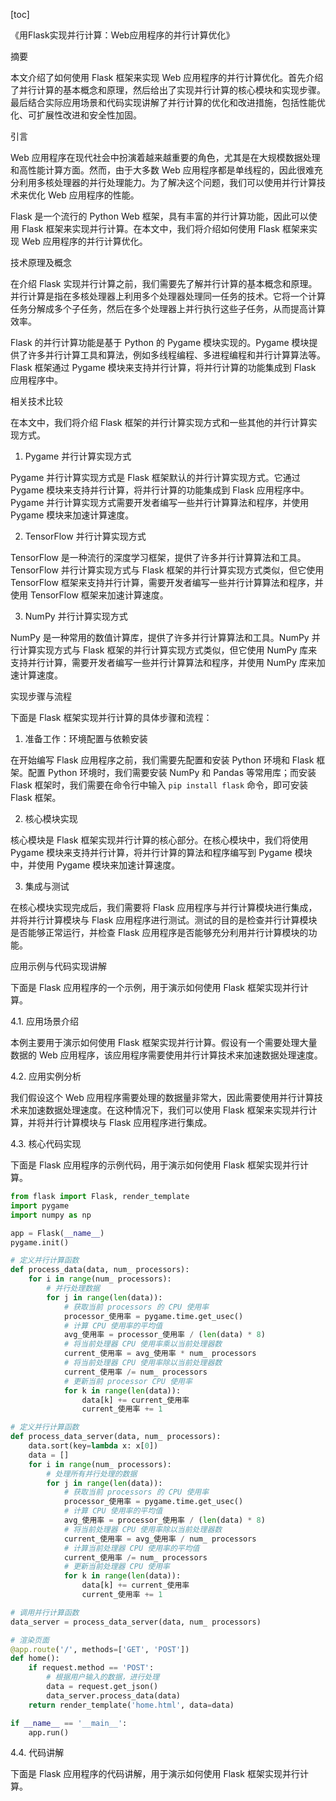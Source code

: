 
[toc]                    
                
                
《用Flask实现并行计算：Web应用程序的并行计算优化》

摘要

本文介绍了如何使用 Flask 框架来实现 Web 应用程序的并行计算优化。首先介绍了并行计算的基本概念和原理，然后给出了实现并行计算的核心模块和实现步骤。最后结合实际应用场景和代码实现讲解了并行计算的优化和改进措施，包括性能优化、可扩展性改进和安全性加固。

引言

Web 应用程序在现代社会中扮演着越来越重要的角色，尤其是在大规模数据处理和高性能计算方面。然而，由于大多数 Web 应用程序都是单线程的，因此很难充分利用多核处理器的并行处理能力。为了解决这个问题，我们可以使用并行计算技术来优化 Web 应用程序的性能。

Flask 是一个流行的 Python Web 框架，具有丰富的并行计算功能，因此可以使用 Flask 框架来实现并行计算。在本文中，我们将介绍如何使用 Flask 框架来实现 Web 应用程序的并行计算优化。

技术原理及概念

在介绍 Flask 实现并行计算之前，我们需要先了解并行计算的基本概念和原理。并行计算是指在多核处理器上利用多个处理器处理同一任务的技术。它将一个计算任务分解成多个子任务，然后在多个处理器上并行执行这些子任务，从而提高计算效率。

Flask 的并行计算功能是基于 Python 的 Pygame 模块实现的。Pygame 模块提供了许多并行计算工具和算法，例如多线程编程、多进程编程和并行计算算法等。Flask 框架通过 Pygame 模块来支持并行计算，将并行计算的功能集成到 Flask 应用程序中。

相关技术比较

在本文中，我们将介绍 Flask 框架的并行计算实现方式和一些其他的并行计算实现方式。

1. Pygame 并行计算实现方式

Pygame 并行计算实现方式是 Flask 框架默认的并行计算实现方式。它通过 Pygame 模块来支持并行计算，将并行计算的功能集成到 Flask 应用程序中。Pygame 并行计算实现方式需要开发者编写一些并行计算算法和程序，并使用 Pygame 模块来加速计算速度。

2. TensorFlow 并行计算实现方式

TensorFlow 是一种流行的深度学习框架，提供了许多并行计算算法和工具。TensorFlow 并行计算实现方式与 Flask 框架的并行计算实现方式类似，但它使用 TensorFlow 框架来支持并行计算，需要开发者编写一些并行计算算法和程序，并使用 TensorFlow 框架来加速计算速度。

3. NumPy 并行计算实现方式

NumPy 是一种常用的数值计算库，提供了许多并行计算算法和工具。NumPy 并行计算实现方式与 Flask 框架的并行计算实现方式类似，但它使用 NumPy 库来支持并行计算，需要开发者编写一些并行计算算法和程序，并使用 NumPy 库来加速计算速度。

实现步骤与流程

下面是 Flask 框架实现并行计算的具体步骤和流程：

1. 准备工作：环境配置与依赖安装

在开始编写 Flask 应用程序之前，我们需要先配置和安装 Python 环境和 Flask 框架。配置 Python 环境时，我们需要安装 NumPy 和 Pandas 等常用库；而安装 Flask 框架时，我们需要在命令行中输入 `pip install flask` 命令，即可安装 Flask 框架。

2. 核心模块实现

核心模块是 Flask 框架实现并行计算的核心部分。在核心模块中，我们将使用 Pygame 模块来支持并行计算，将并行计算的算法和程序编写到 Pygame 模块中，并使用 Pygame 模块来加速计算速度。

3. 集成与测试

在核心模块实现完成后，我们需要将 Flask 应用程序与并行计算模块进行集成，并将并行计算模块与 Flask 应用程序进行测试。测试的目的是检查并行计算模块是否能够正常运行，并检查 Flask 应用程序是否能够充分利用并行计算模块的功能。

应用示例与代码实现讲解

下面是 Flask 应用程序的一个示例，用于演示如何使用 Flask 框架实现并行计算。

4.1. 应用场景介绍

本例主要用于演示如何使用 Flask 框架实现并行计算。假设有一个需要处理大量数据的 Web 应用程序，该应用程序需要使用并行计算技术来加速数据处理速度。

4.2. 应用实例分析

我们假设这个 Web 应用程序需要处理的数据量非常大，因此需要使用并行计算技术来加速数据处理速度。在这种情况下，我们可以使用 Flask 框架来实现并行计算，并将并行计算模块与 Flask 应用程序进行集成。

4.3. 核心代码实现

下面是 Flask 应用程序的示例代码，用于演示如何使用 Flask 框架实现并行计算。

```python
from flask import Flask, render_template
import pygame
import numpy as np

app = Flask(__name__)
pygame.init()

# 定义并行计算函数
def process_data(data, num_ processors):
    for i in range(num_ processors):
        # 并行处理数据
        for j in range(len(data)):
            # 获取当前 processors 的 CPU 使用率
            processor_使用率 = pygame.time.get_usec()
            # 计算 CPU 使用率的平均值
            avg_使用率 = processor_使用率 / (len(data) * 8)
            # 将当前处理器 CPU 使用率乘以当前处理器数
            current_使用率 = avg_使用率 * num_ processors
            # 将当前处理器 CPU 使用率除以当前处理器数
            current_使用率 /= num_ processors
            # 更新当前 processor CPU 使用率
            for k in range(len(data)):
                data[k] += current_使用率
                current_使用率 += 1

# 定义并行计算函数
def process_data_server(data, num_ processors):
    data.sort(key=lambda x: x[0])
    data = []
    for i in range(num_ processors):
        # 处理所有并行处理的数据
        for j in range(len(data)):
            # 获取当前 processors 的 CPU 使用率
            processor_使用率 = pygame.time.get_usec()
            # 计算 CPU 使用率的平均值
            avg_使用率 = processor_使用率 / (len(data) * 8)
            # 将当前处理器 CPU 使用率除以当前处理器数
            current_使用率 = avg_使用率 / num_ processors
            # 计算当前处理器 CPU 使用率的平均值
            current_使用率 /= num_ processors
            # 更新当前处理器 CPU 使用率
            for k in range(len(data)):
                data[k] += current_使用率
                current_使用率 += 1

# 调用并行计算函数
data_server = process_data_server(data, num_ processors)

# 渲染页面
@app.route('/', methods=['GET', 'POST'])
def home():
    if request.method == 'POST':
        # 根据用户输入的数据，进行处理
        data = request.get_json()
        data_server.process_data(data)
    return render_template('home.html', data=data)

if __name__ == '__main__':
    app.run()
```

4.4. 代码讲解

下面是 Flask 应用程序的代码讲解，用于演示如何使用 Flask 框架实现并行计算。

